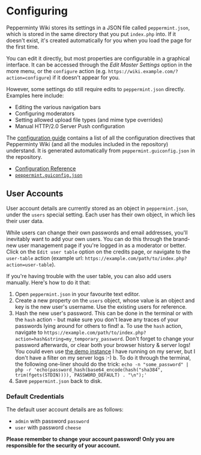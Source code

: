 # Configuring
Pepperminty Wiki stores its settings in a JSON file called `peppermint.json`, which is stored in the same directory that you put `index.php` into. If it doesn't exist, it's created automatically for you when you load the page for the first time.

You can edit it directly, but most properties are configurable in a graphical interface. It can be accessed through the _Edit Master Settings_ option in the more menu, or the `configure` action (e.g. `https://wiki.example.com/?action=configure`) if it doesn't appear for you.

However, some settings do still require edits to `peppermint.json` directly. Examples here include:

 - Editing the various navigation bars
 - Configuring moderators
 - Setting allowed upload file types (and mime type overrides)
 - Manual HTTP/2.0 Server Push configuration

The [configuration guide](https://starbeamrainbowlabs.com/labs/peppermint/peppermint-config-info.php) contains a list of all the configuration directives that Pepperminty Wiki (and all the modules included in the repository) understand. It is generated automatically from `peppermint.guiconfig.json` in the repository.

 - [Configuration Reference](https://starbeamrainbowlabs.com/labs/peppermint/peppermint-config-info.php)
 - [`peppermint.guiconfig.json`](https://github.com/sbrl/Pepperminty-Wiki/blob/master/peppermint.guiconfig.json)

## User Accounts
User account details are currently stored as an object in `peppermint.json`, under the `users` special setting. Each user has their own object, in which lies their user data.

While users can change their own passwords and email addresses, you'll inevitably want to add your own users. You can do this through the brand-new user management page if you're logged in as a moderator or better. Click on the `Edit user table` option on the credits page, or navigate to the `user-table` action (example url: `https://example.com/path/to/index.php?action=user-table`).

If you're having trouble with the user table, you can also add users manually. Here's how to do it that:

1. Open `peppermint.json` in your favourite text editor.
2. Create a new property on the `users` object, whose value is an object and key is the new user's username. Use the existing users for reference.
3. Hash the new user's password. This can be done in the terminal or with the `hash` action - but make sure you don't leave any traces of your passwords lying around for others to find!
    a. To use the `hash` action, navigate to `https://example.com/path/to/index.php?action=hash&string=my_temporary_password`. Don't forget to change your password afterwards, or clear both your browser history & server logs! You could even use [the demo instance](https://starbeamrainbowlabs.com/labs/peppermint/build/?action=hash&string=password) I have running on my server, but I don't have a filter on my server logs :-)
    b. To do it through the terminal, the following one-liner should do the trick: `echo -n "some_password" | php -r 'echo(password_hash(base64_encode(hash("sha384", trim(fgets(STDIN)))), PASSWORD_DEFAULT) . "\n");'`
4. Save `peppermint.json` back to disk.


### Default Credentials
The default user account details are as follows:

 - `admin` with password `password`
 - `user` with password `cheese`

**Please remember to change your account password! Only you are responsible for the security of your account.**
